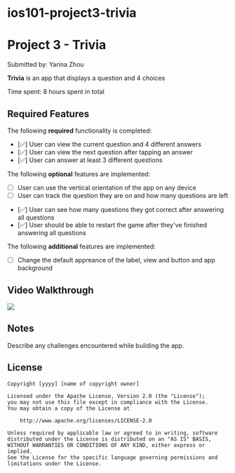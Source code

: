 # ios101-project3-trivia

# Project 3 - Trivia

Submitted by: Yarina Zhou

**Trivia** is an app that displays a question and 4 choices

Time spent: 8 hours spent in total

## Required Features

The following **required** functionality is completed:

- [✅️] User can view the current question and 4 different answers
- [✅️] User can view the next question after tapping an answer
- [✅️] User can answer at least 3 different questions


The following **optional** features are implemented:

- [ ] User can use the vertical orientation of the app on any device
- [ ] User can track the question they are on and how many questions are left
- [✅️] User can see how many questions they got correct after answering all questions
- [✅️] User should be able to restart the game after they've finished answering all questions

The following **additional** features are implemented:

- [ ] Change the default appreance of the label, view and button and app background

## Video Walkthrough

<div>
    <a href="https://www.loom.com/share/c84f4793c7b54d3e8cabca03f8e2da37">
    </a>
    <a href="https://www.loom.com/share/c84f4793c7b54d3e8cabca03f8e2da37">
      <img style="max-width:300px;" src="https://cdn.loom.com/sessions/thumbnails/c84f4793c7b54d3e8cabca03f8e2da37-70c966a844af2a93-full-play.gif">
    </a>
  </div>

## Notes

Describe any challenges encountered while building the app.

## License

    Copyright [yyyy] [name of copyright owner]

    Licensed under the Apache License, Version 2.0 (the "License");
    you may not use this file except in compliance with the License.
    You may obtain a copy of the License at

        http://www.apache.org/licenses/LICENSE-2.0

    Unless required by applicable law or agreed to in writing, software
    distributed under the License is distributed on an "AS IS" BASIS,
    WITHOUT WARRANTIES OR CONDITIONS OF ANY KIND, either express or implied.
    See the License for the specific language governing permissions and
    limitations under the License.
